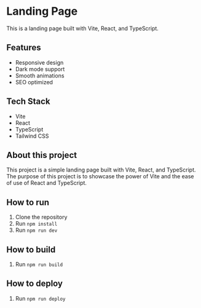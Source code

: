 # Landing Page

This is a landing page built with Vite, React, and TypeScript.

## Features

- Responsive design
- Dark mode support
- Smooth animations
- SEO optimized

## Tech Stack

- Vite
- React
- TypeScript
- Tailwind CSS

## About this project

This project is a simple landing page built with Vite, React, and TypeScript. The purpose of this project is to showcase the power of Vite and the ease of use of React and TypeScript.

## How to run

1. Clone the repository
2. Run `npm install`
3. Run `npm run dev`

## How to build

1. Run `npm run build`

## How to deploy

1. Run `npm run deploy`
